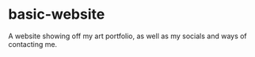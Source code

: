 # basic-website
A website showing off my art portfolio, as well as my socials and ways of contacting me. 
